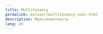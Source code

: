 ```yaml
---
title: Multitenancy
permalink: en/user/multitenancy-user.html
description: Мультенантность
lang: en
---
```

